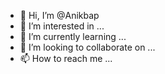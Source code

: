 - 👋 Hi, I’m @Anikbap
- 👀 I’m interested in ...
- 🌱 I’m currently learning ...
- 💞️ I’m looking to collaborate on ...
- 📫 How to reach me ...

<!---
Anikbap/Anikbap is a ✨ special ✨ repository because its `README.md` (this file) appears on your GitHub profile.
You can click the Preview link to take a look at your changes.
--->
